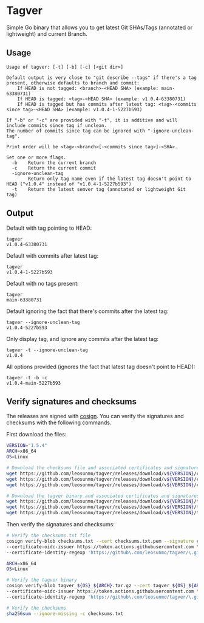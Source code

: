 # Tagver

Simple Go binary that allows you to get latest Git SHAs/Tags (annotated or lightweight) and current Branch.

## Usage
```
Usage of tagver: [-t] [-b] [-c] [<git dir>]

Default output is very close to "git describe --tags" if there's a tag present, otherwise defaults to branch and commit:
	If HEAD is not tagged: <branch>-<HEAD SHA> (example: main-63380731)
	If HEAD is tagged: <tag>-<HEAD SHA> (example: v1.0.4-63380731)
	If HEAD is tagged but has commits after latest tag: <tag>-<commits since tag>-<HEAD SHA> (example: v1.0.4-1-5227b593)

If "-b" or "-c" are provided with "-t", it is additive and will include commits since tag if unclean.
The number of commits since tag can be ignored with "-ignore-unclean-tag".

Print order will be <tag>-<branch>[-<commits since tag>]-<SHA>.

Set one or more flags.
  -b	Return the current branch
  -c	Return the current commit
  -ignore-unclean-tag
    	Return only tag name even if the latest tag doesn't point to HEAD ("v1.0.4" instead of "v1.0.4-1-5227b593")
  -t	Return the latest semver tag (annotated or lightweight Git tag)
```

## Output
Default with tag pointing to HEAD:
```
tagver
v1.0.4-63380731
```
Default with commits after latest tag:
```
tagver
v1.0.4-1-5227b593
```
Default with no tags present:
```
tagver
main-63380731
```
Default ignoring the fact that there's commits after the latest tag:
```
tagver --ignore-unclean-tag
v1.0.4-5227b593
```
Only display tag, and ignore any commits after the latest tag:
```
tagver -t --ignore-unclean-tag
v1.0.4
```

All options provided (ignores the fact that latest tag doesn't point to HEAD):
```
tagver -t -b -c
v1.0.4-main-5227b593
```
## Verify signatures and checksums
The releases are signed with [cosign](https://github.com/sigstore/cosign). You can verify the signatures and checksums with the following commands.

First download the files:
```sh
VERSION="1.5.4"
ARCH=x86_64
OS=Linux

# Download the checksums file and associated certificates and signatures.
wget https://github.com/leosunmo/tagver/releases/download/v${VERSION}/checksums.txt
wget https://github.com/leosunmo/tagver/releases/download/v${VERSION}/checksums.txt.pem
wget https://github.com/leosunmo/tagver/releases/download/v${VERSION}/checksums.txt.sig

# Download the tagver binary and associated certificates and signatures.
wget https://github.com/leosunmo/tagver/releases/download/v${VERSION}/tagver_${OS}_${ARCH}.tar.gz
wget https://github.com/leosunmo/tagver/releases/download/v${VERSION}/tagver_${OS}_${ARCH}.tar.gz.pem
wget https://github.com/leosunmo/tagver/releases/download/v${VERSION}/tagver_${OS}_${ARCH}.tar.gz.sig
```

Then verify the signatures and checksums:
```sh
# Verify the checksums.txt file
cosign verify-blob checksums.txt --cert checksums.txt.pem --signature checksums.txt.sig \
--certificate-oidc-issuer https://token.actions.githubusercontent.com \
--certificate-identity-regexp 'https://github\.com/leosunmo/tagver/\.github/workflows/build\.yml@refs/tags/v[0-9]+(\.[0-9]+){2}'

ARCH=x86_64
OS=Linux

# Verify the tagver binary
cosign verify-blob tagver_${OS}_${ARCH}.tar.gz --cert tagver_${OS}_${ARCH}.tar.gz.pem --signature tagver_${OS}_${ARCH}.tar.gz.sig \
--certificate-oidc-issuer https://token.actions.githubusercontent.com \
--certificate-identity-regexp 'https://github\.com/leosunmo/tagver/\.github/workflows/build\.yml@refs/tags/v[0-9]+(\.[0-9]+){2}'

# Verify the checksums
sha256sum --ignore-missing -c checksums.txt
```
